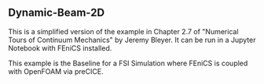 ## Dynamic-Beam-2D

This is a simplified version of the example in Chapter 2.7 of "Numerical Tours of Continuum Mechanics" by Jeremy Bleyer.
It can be run in a Jupyter Notebook with FEniCS installed.

This example is the Baseline for a FSI Simulation where FEniCS is coupled with OpenFOAM via preCICE. 
